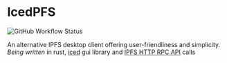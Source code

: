 # IcedPFS
![GitHub Workflow Status](https://img.shields.io/github/workflow/status/SkymanOne/IcedPFS/Simple%20build%20of%20an%20app?style=flat-square)

An alternative IPFS desktop client offering user-friendliness and simplicity. 
*Being written* in rust, [iced](https://iced.rs) gui library and [IPFS HTTP RPC API](https://docs.ipfs.io/reference/http/api/) calls